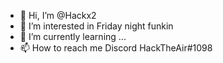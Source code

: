 - 👋 Hi, I’m @Hackx2
- 👀 I’m interested in Friday night funkin
- 🌱 I’m currently learning ...
- 📫 How to reach me Discord HackTheAir#1098

<!---
Hackx2/Hackx2 is a ✨ special ✨ repository because its `README.md` (this file) appears on your GitHub profile.
You can click the Preview link to take a look at your changes.
--->


<!---yea hi all hehehhehehehehehhehehehehheheehehheh ehehehe
ayo
UwU
OwO

Funfact i am not gonna change this 

08/07/2022 Its still here
--->
